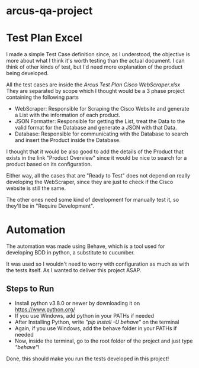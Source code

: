 # arcus-qa-project

# Test Plan Excel

I made a simple Test Case definition since, as I understood, the objective is more about what I think it's worth testing than the actual document. I can think of other kinds of test, but I'd need more explanation of the product being developed.

All the test cases are inside the *Arcus Test Plan Cisco WebScraper.xlsx* They are separated by scope which I thought would be a 3 phase project containing the following parts

* WebScraper: Responsible for Scraping the Cisco Website and generate a List with the information of each product.
* JSON Formatter: Responsible for getting the List, treat the Data to the valid format for the Database and generate a JSON with that Data.
* Database: Responsible for communicating with the Database to search and insert the Product inside the Database.

I thought that it would be also good to add the details of the Product that exists in the link "Product Overview" since it would be nice to search for a product based on its configuration.

Either way, all the cases that are "Ready to Test" does not depend on really developing the WebScraper, since they are just to check if the Cisco website is still the same.

The other ones need some kind of development for manually test it, so they'll be in "Require Development".

# Automation

The automation was made using Behave, which is a tool used for developing BDD in python, a substitute to cucumber.

It was used so I wouldn't need to worry with configuration as much as with the tests itself. As I wanted to deliver this project ASAP.

## Steps to Run

* Install python v3.8.0 or newer by downloading it on https://www.python.org/
* If you use Windows, add python in your PATHs if needed
* After Installing Python, write *"pip install -U behave"* on the terminal 
* Again, if you use Windows, add the behave folder in your PATHs if needed
* Now, inside the terminal, go to the root folder of the project and just type *"behave"*!

Done, this should make you run the tests developed in this project!